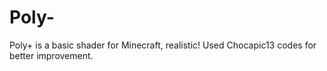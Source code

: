 # Poly-
Poly+ is a basic shader for Minecraft, realistic! Used Chocapic13 codes for better improvement.
